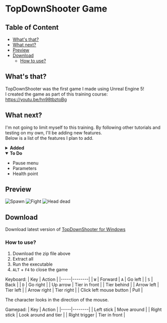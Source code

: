 # TopDownShooter Game
## Table of Content
- [What's that?](#whats-that)
- [What next?](#what-next)
- [Preview](#preview)
- [Download](#download)
  - [How to use?](#how-to-use)
## What's that?
TopDownShooter was the first game I made using Unreal Engine 5! <br>
I created the game as part of this training course: <https://youtu.be/hn98tbztoBg>
## What next?
I'm not going to limit myself to this training. By following other tutorials and testing on my own, I'll be adding new features. <br>
Below is a list of the features I plan to add.
<details>
  <summary>
    <b>Added</b>
  </summary>
  <ul>
    <li>Noting</li>
  </ul>
</details>
<details open>
  <summary>
    <b>To Do</b>
  </summary>
  <ul>
    <li>Pause menu</li>
    <li>Parameters</li>
    <li>Health point</li>
  </ul>
</details>

## Preview
![Spawn](https://static.testaz.ch/games/TopDownShooter/media/spawn.png)
![Fight](https://static.testaz.ch/games/TopDownShooter/media/fight.png)
![Head dead](https://static.testaz.ch/games/TopDownShooter/media/hero_dead.png)
## Download
Download latest version of [TopDownShooter for Windows](https://static.testaz.ch/games/TopDownShooter/Windows.zip)
### How to use?
1. Download the zip file above
2. Extract all
3. Run the executable
4. `ALT` + `F4` to close the game

Keyboard:
| Key | Action |
|-----|--------|
| `W` | Forward
| `A` | Go left |
| `S` | Back |
| `D` | Go right |
| Up arrow | Tier in front |
| Tier behind |
| Arrow left | Tier left |
| Arrow right | Tier right |
| Click left mouse button | Pull |

The character looks in the direction of the mouse.

Gamepad:
| Key | Action |
|-----|--------|
| Left stick | Move around |
| Right stick | Look around and tier |
| Right trigger | Tier in front |
